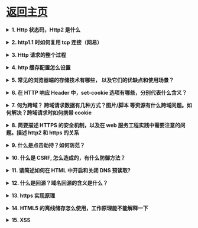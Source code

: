 # [返回主页](https://github.com/yisainan/web-interview/blob/master/README.md)

<b><details><summary>1. Http 状态码，Http2 是什么</summary></b>

参考答案：

200 欢迎回来，主人 （正常；请求已完成。）

301 人家搬家了 （已移动 — 请求的数据具有新的位置且更改是永久的。）

307 不是这里，换个地方啦 （重新请求的 URL，客户端自动重新请求新的地址）

400 不要把奇怪的东西给人家嘛 （错误请求 — 请求中有语法问题，或不能满足请求。）

403 这里不可以啦！（禁止 — 即使有授权也不需要访问。）

404 这里什么都没有 --- 人家是平的啦。 （找不到 — 服务器找不到给定的资源；文档不存在。）

405 打开方式不对 （资源被禁止）

414 这... 太长了啦 （请求 - URI 太长）

500 服务姬坏掉了啦 （内部错误 — 因为意外情况，服务器不能完成请求。）

503 不要... 人家还没准备好啦 （无法获得服务 — 由于临时过载或维护，服务器无法处理请求。）

101 服务姬傲娇中 （服务器将遵从客户的请求转换到另外一种协议）

100 人家... 还要... （初始的请求已经接受，客户应当继续发送请求的其余部分。）

HTTP/2（超文本传输协议第 2 版，最初命名为 HTTP 2.0），是 HTTP 协议的的第二个主要版本，使用于万维网。HTTP/2 是 HTTP 协议自 1999 年 HTTP 1.1 发布后的首个更新，主要基于 SPDY 协议（是 Google 开发的基于 TCP 的应用层协议，用以最小化网络延迟，提升网络速度，优化用户的网络使用体验）。

与 HTTP 1.1 相比，主要区别包括

* HTTP/2 采用二进制格式而非文本格式
* HTTP/2 是完全多路复用的，而非有序并阻塞的——只需一个连接即可实现并行
* 使用报头压缩，HTTP/2 降低了开销
* HTTP/2 让服务器可以将响应主动“推送”到客户端缓存中

解析：

| 状态码 | 类别                             | 描述                   |
| ------ | -------------------------------- | ---------------------- |
| 1xx    | Informational（信息状态码）      | 接受请求正在处理       |
| 2xx    | Success（成功状态码）            | 请求正常处理完毕       |
| 3xx    | Redirection（重定向状态码）      | 需要附加操作已完成请求 |
| 4xx    | Client Error（客户端错误状态码） | 服务器无法处理请求     |
| 5xx    | Server Error（服务器错误状态码） | 服务器处理请求出错     |

[参与互动](https://github.com/yisainan/web-interview/issues/938)

</details>

<b><details><summary>2. http1.1 时如何复用 tcp 连接（网易）</summary></b>

参考答案：在发送 http 的请求头中设置 Connection: keep-alive

[参与互动](https://github.com/yisainan/web-interview/issues/939)

</details>

<b><details><summary>3. Http 请求的整个过程</summary></b>

参考答案：

简洁版： 1. 域名解析 --> 2. 发起 TCP 的 3 次握手 --> 3. 建立 TCP 连接后发起 http 请求 --> 4. 服务器响应 http 请求，浏览器得到 html 代码 --> 5. 浏览器解析 html 代码，并请求 html 代码中的资源（如 js、css、图片等） --> 6. 浏览器对页面进行渲染呈现给用户

[参与互动](https://github.com/yisainan/web-interview/issues/940)

</details>

<b><details><summary>4. http 缓存配置怎么设置</summary></b>

参考答案：

前端设置 http 缓存, 前端设置 html 页面缓存方法：静态的 html 页面想要设置使用缓存需要通过 HTTP 的 META 设置 expires 和 cache-control

设置如下网页元信息:

```html
<meta http-equiv="Cache-Control" content="max-age=7200" />
<meta http-equiv="Expires" content="Mon, 20 Jul 2013 23:00:00 GMT" />
```

解答:
cache-control：||no-cache||no-store||max-age

1.no-cache：

表面意为“数据内容不被缓存”，而实际数据是被缓存到本地的，只是每次请求时候直接绕过缓存这一环节直接向服务器请求最新资源，由于浏览器解释不一样，

例如 ie 中我们设置了 no-cache 之后，请求虽然不会直接使用缓存，但是还会用缓存数据与服务器数据进行一致性检测(也就是说还是有几率会用到缓存的), 

firefox 中则完全无视 no-cache 存在，详细解释见 no-store; 

2.no-store：

指示缓存不存储此次请求的响应部分。与 no-cache 比较来说，一个是不用缓存，一个是不存储缓存; 按理来说这个设置更加粗暴直接禁用缓存，

但是具体实现起来 浏览器之间差异却特别大，一般不会直接用该字段进行设置，不过 no-store 是为了防止缓存被恶意修改存储路径导致信息被泄露而设置的，

毕竟有它的用处，在 firefox 中实现缓存是通过文件另存为将缓存副本保存到本地，直接利用 no-cache 对其是无效的，如果加上 no-store 设置的话 则可以起到与 no-cache 一样的效果; 

即：cache-control:no-cache, no-store; 可以确保在支持 http1.1 版本中各大浏览器回车后退刷新无缓存；

再加上 Pragma: no-cache 设置兼容版本 1.0 即可(不过为了防止一致性检测时候的万一我们还是最好加上一致性检测的内容，如下所示几种方式)；

3.max-age：

例如 Cache-control: max-age=3；表示此次请求成功后 3 秒之内发送同样请求不会去服务器重新请求，而是使用本地缓存；同样我们如果设置 max-age=0 表示立即抛弃缓存直接发送请求到服务器

以下内容来自:http://www.runoob.com/tags/att-meta-http-equiv.html

HTML <meta> http-equiv 属性
HTML meta 标签参考手册 HTML <meta> 标签

实例
每隔 30 秒刷新一次文档：

```html
<head>
    <meta http-equiv="refresh" content="30" />
</head>
```

扩展：

与缓存有关的 header
我们来看看每个 header 的具体含义。

* Request

Cache-Control: max-age=0 以秒为单位
If-Modified-Since: Mon, 19 Nov 2012 08:38:01 GMT 缓存文件的最后修改时间。
If-None-Match: "0693f67a67cc1:0" 缓存文件的 Etag 值
Cache-Control: no-cache 不使用缓存
Pragma: no-cache 不使用缓存

* Response

Cache-Control: public 响应被缓存，并且在多用户间共享，  （公有缓存和私有缓存的区别，请看另一节）
Cache-Control: private 响应只能作为私有缓存，不能在用户之间共享
Cache-Control:no-cache 提醒浏览器要从服务器提取文档进行验证
Cache-Control:no-store 绝对禁止缓存（用于机密，敏感文件）
Cache-Control: max-age=60 60 秒之后缓存过期（相对时间）
Date: Mon, 19 Nov 2012 08:39:00 GMT 当前 response 发送的时间
Expires: Mon, 19 Nov 2012 08:40:01 GMT 缓存过期的时间（绝对时间）
Last-Modified: Mon, 19 Nov 2012 08:38:01 GMT 服务器端文件的最后修改时间
ETag: "20b1add7ec1cd1:0" 服务器端文件的 Etag 值

[参与互动](https://github.com/yisainan/web-interview/issues/941)

</details>

<b><details><summary>5. 常见的浏览器端的存储技术有哪些， 以及它们的优缺点和使用场景？</summary></b>

参考答案：

#### 1. cookie

h5 之前，存储主要用 cookies，缺点是在请求头上带着数据，导致流量增加。大小限制 4k

操作方式：

```html
document.cookie = "username=John Doe; expires=Thu, 18 Dec 2013 12:00:00
GMT;path=/" // 设置 cookie document.cookie = "username=; expires=Thu, 01 Jan
1970 00:00:00 GMT" // 删除 cookie
```

设置 cookie 的方法比较简单，其中有几个参数可以添加

expires
过期时间，当过了到期日期时，浏览器会自动删除该 cookie，如果想删除一个 cookie，只需要把它过期时间设置成过去的时间即可
比如希望设置过期时间一年：new Date().getTime() + 365 _ 24 _ 60 _ 60 _ 1000

如果不设置过期时间，则表示这个 cookie 生命周期为浏览器会话期间，只要关闭浏览器窗口，cookie 就消失了。

path
路径，值可以是一个目录，或者是一个路径。

如果 cc.com/test/index.html 建立了一个 cookie，那么在 cc.com/test/目录里的所有页面，以及该目录下面任何子目录里的页面都可以访问这个 cookie。因此在 cc.com/test/test2/test3 里的任何页面都可以访问 cc.com/test/index.html 建立的 cookie。若 cc.com/test/ 若想访问 cc.com/test/index.html 设置的 cookes，需要把 cookies 的 path 属性设置成“/”。
在指定路径的时候，凡是来自同一服务器，URL 里有相同路径的所有 WEB 页面都可以共享 cookies。

domain
主机名，是指同一个域下的不同主机，例如：www.baidu.com 和 map.baidu.com 就是两个不同的主机名。默认情况下，一个主机中创建的 cookie 在另一个主机下是不能被访问的，但可以通过 domain 参数来实现对其的控制：document.cookie = "name=value; domain=.baidu.com"
这样，所有\*.baidu.com 的主机都可以访问该 cookie。

#### 2. localStorage

以键值对(Key-Value)的方式存储，永久存储，永不失效，除非手动删除。IE8+支持，每个域名限制 5M

打开同域的新页面也能访问得到

操作方式：

window.localStorage.username = 'hehe' // 设置
window.localStorage.setItem('username', 'hehe') // 设置
window.localStorage.getItem('username') // 读取
window.localStorage.removeItem('username') // 删除
window.localStorage.key(1) // 读取索引为 1 的值
window.localStorage.clear() // 清除所有
可以存储数组、数字、对象等可以被序列化为字符串的内容

#### 3. sessionStorage

sessionStorage 操作的方法与 localStroage 是一样的，区别在于 sessionStorage 在关闭页面后即被清空，而 localStorage 则会一直保存。很多时候数据只需要在用户浏览一组页面期间使用，关闭窗口后数据就可以丢弃了，这种情况使用 sessionStorage 就比较方便。

注意，刷新页面 sessionStorage 不会清除，但是打开同域新页面访问不到

#### 4. cookie、localStorage、sessionStorage 之间的区别

他们都是保存在浏览器端的存储方式，他们之间的区别：

cookie 数据始终在同源的 http 请求中携带（即使不需要），即 cookie 在浏览器和服务器间来回传递。而 sessionStorage 和 localStorage 不会自动把数据发给服务器，仅在本地保存。cookie 数据还有路径（path）的概念，可以限制 cookie 只属于某个路径下。
存储大小限制不同，cookie 数据不能超过 4k，同时因为每次 http 请求都会携带 cookie，所以 cookie 只适合保存很小的数据，如会话标识。sessionStorage 和 localStorage 虽然也有存储大小的限制，但比 cookie 大得多，可以达到 5M 或更大。
数据有效期不同，sessionStorage：仅在当前浏览器窗口关闭前有效，自然也就不可能持久保持；localStorage：始终有效，窗口或浏览器关闭也一直保存，因此用作持久数据；cookie 只在设置的 cookie 过期时间之前一直有效，即使窗口或浏览器关闭。
作用域不同，sessionStorage 不在不同的浏览器页面中共享，即使是同一个页面；localStorage 在所有同源窗口中都是共享的；cookie 也是在所有同源窗口中都是共享的。
Web Storage 支持事件通知机制，可以将数据更新的通知发送给监听者。
Web Storage 的 api 接口使用更方便，cookie 的原生接口不友好，需要自己封装。

#### 5. 安全性

需要注意的是，不是什么数据都适合放在 Cookie、localStorage 和 sessionStorage 中的，因为它们保存在本地容易被篡改，使用它们的时候，需要时刻注意是否有代码存在 XSS 注入的风险。所以千万不要用它们存储你系统中的敏感数据。

#### 6. 在浏览器多个 tab 页中，cookie、localStorage 可以共享数据，sessionStorage 仅保存在当前 tab 页中不能共享

[参与互动](https://github.com/yisainan/web-interview/issues/942)

</details>

<b><details><summary>6. 在 HTTP 响应 Header 中，set-cookie 选项有哪些，分别代表什么含义？</summary></b>

参考答案：

Set-Cookie: `<cookie-name>=<cookie-value>`

* Expires=`<date>`
* Max-Age=`<non-zero-digit>`
* Domain=`<domain-value>`
* Path=`<path-value>`
* Secure
* HttpOnly
* SameSite=Strict
* SameSite=Lax

```js
name = name; // 需要设置cookie的值(name不能使用";"和","号),有多个name值时用";"分隔例如：name1=name1;name2=name2;name3=name3

expires; //cookie的有效期限,格式为:expires="Wdy,DD-Mon-YYYY HH:MM:SS"

path; //设置cookie支持的路径,如果path是一个路径，则cookie对这个目录下的所有文件及子目录生效，例如：path="/cgi-bin/"，如果path是一个文件，则cookie指对这个文件生效，例如：path="/cgi-bin/cookie.cgi"

domain; //对cookie生效的域名，例如：domain="gzdzw.51.net"

secure; //如果给出此标志，表示cookie只能通过SSL协议的https服务器来传递,cookie的接收是通过设置环境变量HTTP_COOKIE来实现的，CGI程序可以通过检索该变量获取cookie信息
```

解析：Cookie 相关的 Http 头

有两个 Http 头部和 Cookie 有关：Set-Cookie 和 Cookie

* Set-Cookie 由服务器发送，它包含在响应请求的头部中。它用于在客户端创建一个 Cookie
* Cookie 头由客户端发送，包含在 HTTP 请求的头部中。注意，只有 cookie 的 domain 和 path 与请求的 URL 匹配才会发送这个 cookie。

[参考](https://developer.mozilla.org/zh-CN/docs/Web/HTTP/Headers/Set-Cookie)

[参与互动](https://github.com/yisainan/web-interview/issues/943)

</details>

<b><details><summary>7. 何为跨域？ 跨域请求数据有几种方式？图片/脚本 等资源有什么跨域问题。如何解决？跨域请求时如何携带 cookie</summary></b>

参考答案：

#### 1. 何为跨域？

* 由于浏览器同源策略，凡是发送请求 url 的协议、域名、端口三者之间任意一与当前页面地址不同即为跨域。
* 同源策略限制了一个源(origin)中加载文本或脚本与来自其它源(origin)中资源的交互方式。同源指的是协议、域名、端口相同，同源策略是一种安全协议。

#### 2. 跨域请求数据有几种方式？

（1）JSONP 动态创建 script 标签

但缺点是只支持 get 请求，并且很难判断请求是否失败（一般通过判断请求是否超时）。

（2）Proxy 代理

这种方式首先将请求发送给后台服务器，通过服务器来发送请求，然后将请求的结果传递给前端。

（3）CORS 跨域

是现代浏览器提供的一种跨域请求资源的方法，需要客户端和服务器端的同时支持。整个 CORS 通信过程，都是浏览器自动完成，不需要用户参与。对于开发者来说，CORS 通信与同源的 AJAX 通信没有差别，代码完全一样。浏览器一旦发现 AJAX 请求跨源，就会自动添加一些附加的头信息，有时还会多出一次附加的请求，但用户不会有感觉。因此，实现 CORS 通信的关键是服务器。只要服务器实现了 CORS 接口，就可以跨源通信。

#### 3. 图片/脚本 等资源有什么跨域问题。如何解决？

#### 4. 跨域请求时如何携带 cookie

[参与互动](https://github.com/yisainan/web-interview/issues/944)

</details>

<b><details><summary>8. 简要描述 HTTPS 的安全机制，以及在 web 服务工程实践中需要注意的问题。描述 http2 和 https 的关系</summary></b>

参考答案：

* HTTP 协议通常承载于 TCP 协议之上，在 HTTP 和 TCP 之间添加一个安全协议层（SSL 或 TSL），这个时候，就成了我们常说的 HTTPS。
* 默认 HTTP 的端口号为 80，HTTPS 的端口号为 443。

[参与互动](https://github.com/yisainan/web-interview/issues/945)

</details>

<b><details><summary>9. 什么是点击劫持？如何防范？</summary></b>

参考答案：

```
什么点击劫持？最常见的是恶意网站使用 <iframe> 标签把我方的一些含有重要信息类如交易的网页嵌入进去，然后把 iframe 设置透明，用定位的手段的把一些引诱用户在恶意网页上点击。这样用户不知不觉中就进行了某些不安全的操作。
```

有两种方式可以防范：

1. 使用 JS 防范：
   if (top.location.hostname !== self.location.hostname) {
   alert("您正在访问不安全的页面，即将跳转到安全页面！"); 
   top.location.href = self.location.href; 
   }

2. 使用 HTTP 头防范：
   通过配置 nginx 发送 X-Frame-Options 响应头，这样浏览器就会阻止嵌入网页的渲染。更详细的可以查阅 MDN 上关于 X-Frame-Options 响应头的内容。
   add_header X-Frame-Options SAMEORIGIN; 

[参与互动](https://github.com/yisainan/web-interview/issues/946)

</details>

<b><details><summary>10. 什么是 CSRF, 怎么造成的，有什么防御方法？</summary></b>

参考答案：

CSRF 概念：CSRF 跨站点请求伪造(Cross—Site Request Forgery)，跟 XSS 攻击一样，存在巨大的危害性，你可以这样来理解：
攻击者盗用了你的身份，以你的名义发送恶意请求，对服务器来说这个请求是完全合法的，但是却完成了攻击者所期望的一个操作，比如以你的名义发送邮件、发消息，盗取你的账号，添加系统管理员，甚至于购买商品、虚拟货币转账等。 如下：其中 Web A 为存在 CSRF 漏洞的网站，Web B 为攻击者构建的恶意网站，User C 为 Web A 网站的合法用户。

CSRF 攻击攻击原理及过程如下：

       1. 用户C打开浏览器，访问受信任网站A，输入用户名和密码请求登录网站A；

       2.在用户信息通过验证后，网站A产生Cookie信息并返回给浏览器，此时用户登录网站A成功，可以正常发送请求到网站A；

       3. 用户未退出网站A之前，在同一浏览器中，打开一个TAB页访问网站B；

       4. 网站B接收到用户请求后，返回一些攻击性代码，并发出一个请求要求访问第三方站点A；

       5. 浏览器在接收到这些攻击性代码后，根据网站B的请求，在用户不知情的情况下携带Cookie信息，向网站A发出请求。网站A并不知道该请求其实是由B发起的，所以会根据用户C的Cookie信息以C的权限处理该请求，导致来自网站B的恶意代码被执行。

防御 CSRF 攻击：

       目前防御 CSRF 攻击主要有三种策略：验证 HTTP Referer 字段；在请求地址中添加 token 并验证；在 HTTP 头中自定义属性并验证。

解析：

CSRF（Cross-site request forgery）跨站请求伪造，也被称为“One Click Attack”或者 Session Riding，通常缩写为 CSRF 或者 XSRF，是一种对网站的恶意利用。尽管听起来像跨站脚本（XSS），但它与 XSS 非常不同，XSS 利用站点内的信任用户，而 CSRF 则通过伪装来自受信任用户的请求来利用受信任的网站。与 XSS 攻击相比，CSRF 攻击往往不大流行（因此对其进行防范的资源也相当稀少）和难以防范，所以被认为比 XSS 更具危险性。

### 特点

* 依靠用户标识危害网站
* 利用网站对用户标识的信任
* 欺骗用户的浏览器发送 HTTP 请求给目标站点
* 另外可以通过 IMG 标签会触发一个 GET 请求，可以利用它来实现 CSRF 攻击。

### 防御

* 通过 referer、token 或者验证码来检测用户提交。
* 尽量不要在页面的链接中暴露用户隐私信息。
* 对于用户修改删除等操作最好都使用 post 操作 。
* 避免全站通用的 cookie，严格设置 cookie 的域。

[参与互动](https://github.com/yisainan/web-interview/issues/947)

</details>

<b><details><summary>11. 请简述如何在 HTML 中开启和关闭 DNS 预读取?</summary></b>

参考答案：

### DNS 预读取

#### 概念：

浏览器主动去执行域名解析功能。

当浏览网页时，浏览器会对网页中的域名进行解析缓存，这样当单击当前网页中的连接时就无需进行 DNS 解析，减少用户等待时间，提高用户体验。

#### 范围：

图片、CSS、JS 或 html 上的 link 等 URL。

#### 开关和使用：

```html
<meta http-equiv="x-dns-prefetch-control" content="off" />

<link rel="dns-prefetch" href="//www.spreadfirefox.com" />
```

#### 前端优化：

减少 DNS 请求次数；

进行 DNS 预获取；

[参与互动](https://github.com/yisainan/web-interview/issues/948)

</details>

<b><details><summary>12. 什么是回源？域名回源的含义是什么？</summary></b>

参考答案：在搜索引擎中所谓的域名回源就是搜索引擎的蜘蛛在爬行的过程中直接抓取源地址上的内容而不是存在各个节点（CDN）上的缓存内容。

解析：

CDN 回源率计算方法

#### 如何计算回源比？

回源比分为回源请求数比例及回源流量比例两种

**回源请求数比**：统计数据来自所有边缘节点上的请求记录，其中，对于没有缓存或缓存过期（可缓存）的请求以及不可缓存的请求，均计入回源请求中，其他直接命中缓存的，则为命中请求。

**回源流量比**：回源流量是回源请求文件大小产生的流量和请求本身产生的流量 回源流量比=回源流量/回源流量+用户请求访问的流量

源站内容有更新的时候，源站主动把内容推送到 CDN 节点。
常规的 CDN 都是回源的。即：当有用户访问某一个 URL 的时候，如果被解析到的那个 CDN 节点没有缓存响应的内容，或者是缓存已经到期，就会回源站去获取。如果没有人访问，那么 CDN 节点不会主动去源站拿的。

回源域名一般是 cdn 领域的专业术语，通常情况下，是直接用 ip 进行回源的，但是如果客户源站有多个 ip，并且 ip 地址会经常变化，对于 cdn 厂商来说，为了避免经常更改配置（回源 ip），会采用回源域名方式进行回源，这样即使源站的 ip 变化了，也不影响原有的配置。

CDN 本来是给我们的网站加速的，但是有时会因为不合适的回源策略给服务器带来负担，只有选择正确的策略才能给自己的网站带来更高的访问效率。

[参与互动](https://github.com/yisainan/web-interview/issues/949)

</details>

<b><details><summary>13. https 实现原理</summary></b>

参考答案：

HTTPS 在通讯过程中的原理，总共分为 8 步
STEP 1: 客户端发起 HTTPS 请求
STEP 2: 服务端的配置
STEP 3: 传送证书
STEP 4: 客户端解析证书
STEP 5: 传送加密信息
STEP 6: 服务端解密信息
STEP 7: 传输加密后的信息
STEP 8: 客户端解密信息

[参与互动](https://github.com/yisainan/web-interview/issues/950)

</details>

<b><details><summary>14. HTML5 的离线储存怎么使用，工作原理能不能解释一下</summary></b>

参考答案：

如何使用：只要在在页面头部加入 mainfest 的属性就行了。

```html
<!DOCTYPE html>
<html manifest="cache.manifest">

</html>
```

工作原理：HTML5 的离线存储是基于一个新建的.appcache 文件的缓存机制（不是存储技术），通过这个文件上的解析清单离线存储资源，这些资源就像 cookie 一样被存储下来。当无网时，浏览器会通过被离线存储的数据进行展示

[参与互动](https://github.com/yisainan/web-interview/issues/951)

</details>

<b><details><summary>15. XSS</summary></b>

参考答案：

### XSS 是什么

XSS 是一种经常出现在 web 应用中的计算机安全漏洞，它允许恶意 web 用户将代码植入到提供给其它用户使用的页面中。<br>
比如这些代码包括 HTML 代码和客户端脚本。攻击者利用 XSS 漏洞旁路掉访问控制——例如同源策略(same origin policy)。<br>
这种类型的漏洞由于被黑客用来编写危害性更大的网络钓鱼(Phishing)攻击而变得广为人知。<br>
对于跨站脚本攻击，黑客界共识是：跨站脚本攻击是新型的“缓冲区溢出攻击“，而 JavaScript 是新型的“ShellCode”。

```
示例：
<script>alert(document.cookie)</script>
```

### 特点

能注入恶意的 HTML/JavaScript 代码到用户浏览的网页上，从而达到 Cookie 资料窃取、会话劫持、钓鱼欺骗等攻击。
<攻击代码不一定（非要）在 <script></script> 中>

### 原因

* Web 浏览器本身的设计不安全。浏览器能解析和执行 JS 等代码，但是不会判断该数据和程序代码是否恶意。
* 输入和输出是 Web 应用程序最基本的交互，而且网站的交互功能越来越丰富。如果在这过程中没有做好安全防护，很容易会出现 XSS 漏洞。
* 程序员水平参差不齐，而且大都没有过正规的安全培训，没有相关的安全意识。
* XSS 攻击手段灵活多变。

### 危害

* 盗取各类用户帐号，如机器登录帐号、用户网银帐号、各类管理员帐号
* 控制企业数据，包括读取、篡改、添加、删除企业敏感数据的能力
* 盗窃企业重要的具有商业价值的资料
* 非法转账
* 强制发送电子邮件
* 网站挂马
* 控制受害者机器向其它网站发起攻击

### 如何防范

* 将重要的 cookie 标记为 http only, 这样的话 Javascript 中的 document.cookie 语句就不能获取到 cookie 了.
* 表单数据规定值的类型，例如：年龄应为只能为 int、name 只能为字母数字组合。。。。
* 对数据进行 Html Encode 处理
* 过滤或移除特殊的 Html 标签， 例如: <script>, <iframe> , &lt; for <, &gt; for >, &quot for
* 过滤 JavaScript 事件的标签。例如 "onclick=", "onfocus" 等等。

解析：参考资料：<br>
https://www.cnblogs.com/phpstudy2015-6/p/6767032.html<br>
https://www.cnblogs.com/443855539-wind/p/6055816.html<br>
https://baike.baidu.com/item/XSS%E6%94%BB%E5%87%BB/954065?fr=aladdin

[参与互动](https://github.com/yisainan/web-interview/issues/952)

</details>

<b><details><summary>16. CSRF cookie 问题？</summary></b>

参考答案：

[参与互动](https://github.com/yisainan/web-interview/issues/953)

</details>

<b><details><summary>17. CDN 原理</summary></b>

参考答案：

[参与互动](https://github.com/yisainan/web-interview/issues/954)

</details>

<b><details><summary>18. 如何启动浏览器硬件加速，小 Hack</summary></b>

参考答案：

[参与互动](https://github.com/yisainan/web-interview/issues/955)

</details>

<b><details><summary>19. 什么是 Cookie 隔离？（或者说：请求资源的时候不要让它带 cookie 怎么做）</summary></b>

参考答案：

[参与互动](https://github.com/yisainan/web-interview/issues/956)

</details>

<b><details><summary>20. 三次握手</summary></b>

参考答案：

TCP 协议是面向连接的通信协议，即在传输数据前先在发送端和接收端建立逻辑连接，然后再传输数据，它提供了两台计算机之间可靠无差错的数据传输。

在 TCP 连接中必须要明确客户端与服务器端，由客户端向服务端发出连接请求，每次连接的创建都需要经过“三次握手”

第一次握手，客户端向服务器端发送一个带 SYN 标志的数据包，等待服务器确认

第二次握手，服务器端向客户端回传一个带有 SYN/ACK 标志的数据包，通知客户端收到了连接请求

第三次握手，客户端再次向服务器端回传一个带 ACK 标志的数据包，确认连接，“握手”结束。

[参与互动](https://github.com/yisainan/web-interview/issues/957)

</details>

<b><details><summary>21. 四次挥手</summary></b>

参考答案：

1、客户端向服务器发送一个断开连接的请求（不早了，我该走了）；

2、服务器接到请求后发送确认收到请求的信号（知道了）；

3、服务器向客户端发送断开通知（我也该走了）；

4、客户端接到断开通知后断开连接并反馈一个确认信号（嗯，好的），服务器收到确认信号后断开连接；

解析：

第一次挥手：主动关闭方发送一个 FIN，用来关闭主动方到被动关闭方的数据传送，也就是主动关闭方告诉被动关闭方：我已经不会再给你发数据了(当然，在 fin 包之前发送出去的数据，如果没有收到对应的 ack 确认报文，主动关闭方依然会重发这些数据)，但是，此时主动关闭方还可 以接受数据。

第二次挥手：被动关闭方收到 FIN 包后，发送一个 ACK 给对方，确认序号为收到序号+1（与 SYN 相同，一个 FIN 占用一个序号）。

第三次挥手：被动关闭方发送一个 FIN，用来关闭被动关闭方到主动关闭方的数据传送，也就是告诉主动关闭方，我的数据也发送完了，不会再给你发数据了。

第四次挥手：主动关闭方收到 FIN 后，发送一个 ACK 给被动关闭方，确认序号为收到序号+1，至此，完成四次挥手。

[参与互动](https://github.com/yisainan/web-interview/issues/958)

</details>

<b><details><summary>22. 线程与进程的区别</summary></b>

参考答案：

a. 一个程序至少有一个进程，一个进程至少有一个线程

b. 线程的划分尺度小于进程，使得多线程程序的并发性高

c. 进程在执行过程中拥有独立的内存单元，而多个线程共享内存，从而极大地提高了程序的运行效率

d. 每个独立的线程有一个程序运行的入口、顺序执行序列和程序的出口。但是线程不能够独立执行，必须依存在应用程序中，由应用程序提供多个线程执行控制

e. 多线程的意义在于一个应用程序中，有多个执行部分可以同时执行。但操作系统并没有将多个线程看做多个独立的应用，来实现进程的调度和管理以及资源分配

[参与互动](https://github.com/yisainan/web-interview/issues/959)

</details>

<b><details><summary>23. WEB 应用从服务器主动推送 Data 到客户端有那些方式？</summary></b>

参考答案：

a. html5 websoket

b. WebSocket 通过 Flash

c. XHR 长时间连接

d. XHR Multipart Streaming

e. 不可见的 Iframe

f. 标签的长时间连接(可跨域)

[参与互动](https://github.com/yisainan/web-interview/issues/960)

</details>

<b><details><summary>24. HTTP 的几种请求方法用途</summary></b>

参考答案：

[参与互动](https://github.com/yisainan/web-interview/issues/961)

</details>

<b><details><summary>25. 常见 web 安全及防护原理</summary></b>

参考答案：

[参与互动](https://github.com/yisainan/web-interview/issues/962)

</details>

<b><details><summary>26. 为什么要有同源限制？</summary></b>

参考答案：

[参与互动](https://github.com/yisainan/web-interview/issues/963)

</details>

<b><details><summary>27. 域名发散和域名收敛是什么？</summary></b>

参考答案：

PC 时代为了突破浏览器的域名并发限制。有了域名发散。
浏览器有并发限制，是为了防止DDOS攻击。
* 域名收敛：就是将静态资源放在一个域名下。减少DNS解析的开销。
* 域名发散：是将静态资源放在多个子域名下，就可以多线程下载，提高并行度，使客户端加载静态资源更加迅速。

域名发散是pc端为了利用浏览器的多线程并行下载能力。而域名收敛多用与移动端，提高性能，因为dns解析是是从后向前迭代解析，如果域名过多性能会下降，增加DNS的解析开销。

[参与互动](https://github.com/yisainan/web-interview/issues/964)

</details>

<b><details><summary>28. 什么是 HTTPS，做什么用的呢？如何开启 HTTPS？</summary></b>

参考答案：

[参与互动](https://github.com/yisainan/web-interview/issues/965)

</details>

<b><details><summary>29. TCP 和 UDP 的区别</summary></b>

参考答案：

TCP（Transmission Control Protocol，传输控制协议）是基于连接的协议，也就是说，在正式收发数据前，必须和对方建立可靠的连接。一个 TCP 连接必须要经过三次“对话”才能建立起来

UDP（User Data Protocol，用户数据报协议）是与 TCP 相对应的协议。它是面向非连接的协议，它不与对方建立连接，而是直接就把数据包发送过去！
UDP 适用于一次只传送少量数据、对可靠性要求不高的应用环境。

什么时候用TCP，什么时候用UDP呢？

对某些实时性要求比较高的时候，选择udp，比如游戏，媒体通信和实时视频流，即出现传输错误也可以容忍。其他大部分情况，HTTP都是用TCP，因为要求传输内容可靠，不出现丢失。

[参与互动](https://github.com/yisainan/web-interview/issues/966)

</details>

<b><details><summary>30. Web Worker 和 webSocket</summary></b>

参考答案：

worker 主线程:

    1.通过 worker = new Worker( url ) 加载一个JS文件来创建一个worker，同时返回一个worker实例。

    2.通过worker.postMessage( data ) 方法来向worker发送数据。

    3.绑定worker.onmessage方法来接收worker发送过来的数据。

    4.可以使用 worker.terminate() 来终止一个worker的执行。

WebSocket 是 Web 应用程序的传输协议，它提供了双向的，按序到达的数据流。他是一个 Html5 协议，WebSocket 的连接是持久的，他通过在客户端和服务器之间保持双工连接，服务器的更新可以被及时推送给客户端，而不需要客户端以一定时间间隔去轮询。

[参与互动](https://github.com/yisainan/web-interview/issues/967)

</details>

<b><details><summary>31. 为什么 HTTPS 安全</summary></b>

参考答案：因为网络请求需要中间有很多的服务器路由器的转发。中间的节点都可能篡改信息，而如果使用 HTTPS，密钥在你和终点站才有。https 之所以比 http 安全，是因为他利用 ssl/tls 协议传输。它包含证书，卸载，流量转发，负载均衡，页面适配，浏览器适配，refer 传递等。保障了传输过程的安全性

[参与互动](https://github.com/yisainan/web-interview/issues/968)

</details>

<b><details><summary>32.sql 注入原理</summary></b>

参考答案：就是通过把 SQL 命令插入到 Web 表单递交或输入域名或页面请求的查询字符串，最终达到欺骗服务器执行恶意的 SQL 命令。

总的来说有以下几点：

1. 永远不要信任用户的输入，要对用户的输入进行校验，可以通过正则表达式，或限制长度，对单引号和双"-"进行转换等。

2. 永远不要使用动态拼装 SQL，可以使用参数化的 SQL 或者直接使用存储过程进行数据查询存取。

3. 永远不要使用管理员权限的数据库连接，为每个应用使用单独的权限有限的数据库连接。

4. 不要把机密信息明文存放，请加密或者 hash 掉密码和敏感的信息。

[参与互动](https://github.com/yisainan/web-interview/issues/969)

</details>

<b><details><summary>33. XSS 原理及防范</summary></b>

参考答案：

Xss(cross-site scripting)攻击指的是攻击者往 Web 页面里插入恶意 html 标签或者 javascript 代码。比如：攻击者在论坛中放一个看似安全的链接，骗取用户点击后，窃取 cookie 中的用户私密信息；或者攻击者在论坛中加一个恶意表单，当用户提交表单的时候，却把信息传送到攻击者的服务器中，而不是用户原本以为的信任站点。

[参与互动](https://github.com/yisainan/web-interview/issues/970)

</details>

<b><details><summary>34. XSS 防范方法</summary></b>

参考答案：

首先代码里对用户输入的地方和变量都需要仔细检查长度和对”<”, ”>”, ”; ”, ”’”等字符做过滤；其次任何内容写到页面之前都必须加以 encode，避免不小心把 html tag 弄出来。这一个层面做好，至少可以堵住超过一半的 XSS 攻击。

首先，避免直接在 cookie 中泄露用户隐私，例如 email、密码等等。

其次，通过使 cookie 和系统 ip 绑定来降低 cookie 泄露后的危险。这样攻击者得到的 cookie 没有实际价值，不可能拿来重放。

如果网站不需要再浏览器端对 cookie 进行操作，可以在 Set-Cookie 末尾加上 HttpOnly 来防止 javascript 代码直接获取 cookie 。

尽量采用 POST 而非 GET 提交表单

[参与互动](https://github.com/yisainan/web-interview/issues/971)

</details>

<b><details><summary>35. XSS 与 CSRF 有什么区别吗？</summary></b>

参考答案：

XSS 是获取信息，不需要提前知道其他用户页面的代码和数据包。CSRF 是代替用户完成指定的动作，需要知道其他用户页面的代码和数据包。

要完成一次 CSRF 攻击，受害者必须依次完成两个步骤：

* 登录受信任网站 A，并在本地生成 Cookie。
* 在不登出 A 的情况下，访问危险网站 B。

[参与互动](https://github.com/yisainan/web-interview/issues/972)

</details>

<b><details><summary>36. CSRF 的防御</summary></b>

参考答案：

* 服务端的 CSRF 方式方法很多样，但总的思想都是一致的，就是在客户端页面增加伪随机数。
* 通过验证码的方法

[参与互动](https://github.com/yisainan/web-interview/issues/973)

</details>

<b><details><summary>37. 请你谈谈 Cookie 的弊端？</summary></b>

参考答案：

1. `Cookie`数量和长度的限制。每个 domain 最多只能有 20 条 cookie，每个 cookie 长度不能超过 4KB，否则会被截掉。
2. 安全性问题。如果 cookie 被人拦截了，那人就可以取得所有的 session 信息。即使加密也与事无补，因为拦截者并不需要知道 cookie 的意义，他只要原样转发 cookie 就可以达到目的了。
3. 有些状态不可能保存在客户端。例如，为了防止重复提交表单，我们需要在服务器端保存一个计数器。如果我们把这个计数器保存在客户端，那么它起不到任何作用。

[参与互动](https://github.com/yisainan/web-interview/issues/974)

</details>

<b><details><summary>38. HTTP 协议中，header 信息里面，怎么控制页面失效时间（last-modified, cache-control, Expires 分别代表什么）</summary></b>

参考答案：

[参与互动](https://github.com/yisainan/web-interview/issues/975)

</details>

<b><details><summary>39. 本地存储（Local Storage ）和 cookies（储存在用户本地终端上的数据）之间的区别是什么？</summary></b>

参考答案：

Cookies: 服务器和客户端都可以访问；大小只有 4KB 左右；有有效期，过期后将会删除；

本地存储：只有本地浏览器端可访问数据，服务器不能访问本地存储直到故意通过 POST 或者 GET 的通道发送到服务器；每个域 5MB；没有过期数据，它将保留知道用户从浏览器清除或者使用 Javascript 代码移除

[参与互动](https://github.com/yisainan/web-interview/issues/976)

</details>

<b><details><summary>40. Accept 和 Content-Type</summary></b>

参考答案：

Accept 请求头用来告知客户端可以处理的内容类型，这种内容类型用 MIME 类型来表示。
服务器使用 Content-Type 应答头通知客户端它的选择。

```
Accept: text/html
Accept: image/*
Accept: text/html, application/xhtml+xml, application/xml;q=0.9, */*;q=0.8
```

1. Accept 属于请求头， Content-Type 属于实体头。 <br>
Http 报头分为通用报头，请求报头，响应报头和实体报头。 <br>
请求方的 http 报头结构：通用报头|请求报头|实体报头 <br>
响应方的 http 报头结构：通用报头|响应报头|实体报头<br>

2. Accept 代表发送端（客户端）希望接受的数据类型。 <br>
比如：Accept：text/xml; <br>
代表客户端希望接受的数据类型是 xml 类型<br>

Content-Type 代表发送端（客户端|服务器）发送的实体数据的数据类型。 <br>
比如：Content-Type：text/html; <br>
代表发送端发送的数据格式是 html。<br>

二者合起来， <br>
Accept:text/xml； <br>
Content-Type:text/html <br>
即代表希望接受的数据类型是 xml 格式，本次请求发送的数据的数据格式是 html。<br>

[参与互动](https://github.com/yisainan/web-interview/issues/977)

</details>

<b><details><summary>41.http 协议缓存机制</summary></b>

参考答案：[参考](https://segmentfault.com/a/1190000010690320)

[参与互动](https://github.com/yisainan/web-interview/issues/978)

</details>

<b><details><summary>42. 如何处理不让别人盗用你的图片，访问你的服务器资源</summary></b>

参考答案：

* http header, 对 refer 做判断看来源是不是自己的网站，如果不是就拒绝
* 通过 session 校验，如果不通过特定服务生成 cookie 和 session 就不能请求得到资源

[参与互动](https://github.com/yisainan/web-interview/issues/979)

</details>

<b><details><summary>43. Http 与 Https 的区别</summary></b>

参考答案：

* HTTP 的 URL 以 http:// 开头，而 HTTPS 的 URL 以 https:// 开头
* HTTP 是不安全的，而 HTTPS 是安全的
* HTTP 标准端口是 80 ，而 HTTPS 的标准端口是 443
* 在 OSI 网络模型中，HTTP 工作于应用层，而 HTTPS 的安全传输机制工作在传输层
* HTTP 无法加密，而 HTTPS 对传输的数据进行加密
* HTTP 无需证书，而 HTTPS 需要 CA 机构 wosign 的颁发的 SSL 证书

解析：[参考](https://zhuanlan.zhihu.com/p/33778904)

[参与互动](https://github.com/yisainan/web-interview/issues/980)

</details>

<b><details><summary>44. 什么是 Http 协议无状态协议? 怎么解决 Http 协议无状态协议?</summary></b>

参考答案：

无状态协议对于事务处理没有记忆能力。缺少状态意味着如果后续处理需要前面的信息也就是说，<br>
当客户端一次 HTTP 请求完成以后，客户端再发送一次 HTTP 请求，HTTP 并不知道当前客户端是一个”老用户“。<br>

可以使用 Cookie 来解决无状态的问题，Cookie 就相当于一个通行证，第一次访问的时候给客户端发送一个 Cookie，<br>
当客户端再次来的时候，拿着 Cookie(通行证)，那么服务器就知道这个是”老用户“。<br>

解析：[参考](https://zhuanlan.zhihu.com/p/33778904)

[参与互动](https://github.com/yisainan/web-interview/issues/981)

</details>

<b><details><summary>45. 常用的 HTTP 方法有哪些</summary></b>

参考答案：

* GET：用于请求访问已经被 URL（统一资源标识符）识别的资源，可以通过 URL 传参给服务器。
* POST：用于传输信息给服务器，主要功能与 Get 方法类似，但一般推荐 POST 方式。
* PUT：传输文件，报文主体包含文件内容，保存到对应 URL 位置。
* HEAD：获取报文首部，与 GET 方法类似，只是不返回报文主体，一般用于验证 URL 是否有效。
* DELET：删除文件，与 PUT 方法相反，删除对应 URL 位置的文件。OPTIONS：查询相应 URL 支持的 HTTP 方法。

[参与互动](https://github.com/yisainan/web-interview/issues/982)

</details>

<b><details><summary>46. 一次完整的 HTTP 请求所经历的 7 个步骤</summary></b>

参考答案：

HTTP 通信机制是在一次完整的 HTTP 通信过程中，Web 浏览器与 Web 服务器之间将完成下列 7 个步骤：

* 建立 TCP 连接

在 HTTP 工作开始之前，Web 浏览器首先要通过网络与 Web 服务器建立连接，该连接是通过 TCP 来完成的，该协议与 IP 协议共同构建 Internet，即著名的 TCP/IP 协议族，因此 Internet 又被称作是 TCP/IP 网络。HTTP 是比 TCP 更高层次的应用层协议，根据规则， 只有低层协议建立之后才能，才能进行更层协议的连接，因此，首先要建立 TCP 连接，一般 TCP 连接的端口号是 80。

* Web 浏览器向 Web 服务器发送请求行

一旦建立了 TCP 连接，Web 浏览器就会向 Web 服务器发送请求命令。例如：GET /sample/hello.jsp HTTP/1.1。

* Web 浏览器发送请求头

浏览器发送其请求命令之后，还要以头信息的形式向 Web 服务器发送一些别的信息，之后浏览器发送了一空白行来通知服务器，它已经结束了该头信息的发送。

* Web 服务器应答

客户机向服务器发出请求后，服务器会客户机回送应答， HTTP/1.1 200 OK ，应答的第一部分是协议的版本号和应答状态码。

* Web 服务器发送应答头

正如客户端会随同请求发送关于自身的信息一样，服务器也会随同应答向用户发送关于它自己的数据及被请求的文档。

* Web 服务器向浏览器发送数据

Web 服务器向浏览器发送头信息后，它会发送一个空白行来表示头信息的发送到此为结束，接着，它就以 Content-Type 应答头信息所描述的格式发送用户所请求的实际数据。

* Web 服务器关闭 TCP 连接

一般情况下，一旦 Web 服务器向浏览器发送了请求数据，它就要关闭 TCP 连接，然后如果浏览器或者服务器在其头信息加入了这行代码：

```
Connection:keep-alive
```

TCP 连接在发送后将仍然保持打开状态，于是，浏览器可以继续通过相同的连接发送请求。保持连接节省了为每个请求建立新连接所需的时间，还节约了网络带宽。

建立 TCP 连接->发送请求行->发送请求头->（到达服务器）发送状态行->发送响应头->发送响应数据->断 TCP 连接

解析：[参考](https://juejin.im/post/5a8102e0f265da4e710f5910)

[参与互动](https://github.com/yisainan/web-interview/issues/983)

</details>

<b><details><summary>47. webSocket 如何兼容低版本浏览器？</summary></b>

参考答案：对于低端不支持 websocket 的浏览器，一般有几个解决方案

1. 使用轮询或长连接的方式实现伪 websocket 的通信

2. 使用 flash 或其他方法实现一个 websocket 客户端 ：

[参考](https://segmentfault.com/q/1010000005000671/a-1020000005003936)
[参考](https://blog.csdn.net/u011925826/article/details/17532465)

[参与互动](https://github.com/yisainan/web-interview/issues/984)

</details>

<b><details><summary>48. 介绍 SSL 和 TLS（寺库）</summary></b>

参考答案：

[参与互动](https://github.com/yisainan/web-interview/issues/985)

</details>

<b><details><summary>49. 说说网络的五层模型（寺库）</summary></b>

参考答案：

[参与互动](https://github.com/yisainan/web-interview/issues/986)

</details>

<b><details><summary>50. cookie 和 token 都存放在 header 中，为什么不会劫持 token？</summary></b>

参考答案：

[参与互动](https://github.com/yisainan/web-interview/issues/987)

</details>

<b><details><summary>51.v8 有了解过吗？讲讲了解过 v8 的那几个模块和部分，比如解释一下 v8 的 hidden class</summary></b>

参考答案：

[参与互动](https://github.com/yisainan/web-interview/issues/988)

</details>

<b><details><summary>52. 前端如何实现即时通讯？</summary></b>

参考答案：

[参与互动](https://github.com/yisainan/web-interview/issues/989)

</details>

<b><details><summary>53. Http 状态码 301 和 302 的应用场景分别是什么</summary></b>

参考答案：

[参与互动](https://github.com/yisainan/web-interview/issues/990)

</details>

<b><details><summary>54. 接口如何防刷</summary></b>

参考答案：

[参与互动](https://github.com/yisainan/web-interview/issues/991)

</details>

<b><details><summary>55. 为什么 HTTP1.1 不能实现多路复用</summary></b>

参考答案：

[参与互动](https://github.com/yisainan/web-interview/issues/992)

</details>

<b><details><summary>56. HTTPS 握手过程中，客户端如何验证证书的合法性</summary></b>

参考答案：

[参与互动](https://github.com/yisainan/web-interview/issues/993)

</details>

<b><details><summary>57. 介绍 HTTPS 握手过程</summary></b>

参考答案：

[参与互动](https://github.com/yisainan/web-interview/issues/994)

</details>

<b><details><summary>58. 简单讲解一下 http2 的多路复用</summary></b>

参考答案：

[参与互动](https://github.com/yisainan/web-interview/issues/995)

</details>

<b><details><summary>59. HTTP2.0 的多路复用和 HTTP1. X 中的长连接复用区别</summary></b>

参考答案：

[参与互动](https://github.com/yisainan/web-interview/issues/996)

</details>

<b><details><summary>60. 单工、半双工和全双工的区别</summary></b>

参考答案：

根据通信双方的分工和信号传输方向可将通信分为三种方式：单工、半双工与全双工。在计算机网络中主要采用双工方式，其中：局域网采用半双工方式，城域网和广域网采用全双年方式。 

1. 单工(Simplex)方式：通信双方设备中发送器与接收器分工明确，只能在由发送器向接收器的单一固定方向上传送数据。采用单工通信的典型发送设备如早期计算机的读卡器，典型的接收设备如打印机。 
2. 半双工(Half Duplex)方式：通信双方设备既是发送器，也是接收器，两台设备可以相互传送数据，但某一时刻则只能向一个方向传送数据。例如，步话机是半双工设备，因为在一个时刻只能有一方说话。 
3. 全双工(Full Duplex)方式：通信双方设备既是发送器，也是接收器，两台设备可以同时在两个方向上传送数据。例如，电话是全双工设备，因为双方可同时说话。

[参与互动](https://github.com/yisainan/web-interview/issues/996)

</details>

<b><details><summary>61. 长连接与短连接</summary></b>

参考答案：

所谓长连接，指在一个TCP连接上可以连续发送多个数据包，在TCP连接保持期间，如果没有数据包发送，需要双方发检测包以维持此连接，一般需要自己做在线维持。 
短连接是指通信双方有数据交互时，就建立一个TCP连接，数据发送完成后，则断开此TCP连接，一般银行都使用短连接。 
比如http的，只是连接、请求、关闭，过程时间较短, 服务器若是一段时间内没有收到请求即可关闭连接。 
其实长连接是相对于通常的短连接而说的，也就是长时间保持客户端与服务端的连接状态。 
 
长连接与短连接的操作过程 
通常的短连接操作步骤是： 
连接→数据传输→关闭连接； 

而长连接通常就是： 
连接→数据传输→保持连接(心跳)→数据传输→保持连接(心跳)→……→关闭连接； 
这就要求长连接在没有数据通信时，定时发送数据包(心跳)，以维持连接状态，短连接在没有数据传输时直接关闭就行了 

什么时候用长连接，短连接？ 
长连接多用于操作频繁，点对点的通讯，而且连接数不能太多情况，。每个TCP连接都需要三步握手，这需要时间，如果每个操作都是先连接，再操作的话那么处理速度会降低很多，所以每个操作完后都不断开，次处理时直接发送数据包就OK了，不用建立TCP连接。例如：数据库的连接用长连接， 如果用短连接频繁的通信会造成socket错误，而且频繁的socket 创建也是对资源的浪费。 

而像WEB网站的http服务一般都用短链接，因为长连接对于服务端来说会耗费一定的资源，而像WEB网站这么频繁的成千上万甚至上亿客户端的连接用短连接会更省一些资源，如果用长连接，而且同时有成千上万的用户，如果每个用户都占用一个连接的话，那可想而知吧。所以并发量大，但每个用户无需频繁操作情况下需用短连好。 

总之，长连接和短连接的选择要视情况而定。 

发送接收方式 
1.1、异步 
报文发送和接收是分开的，相互独立的，互不影响。这种方式又分两种情况： 
(1)异步双工：接收和发送在同一个程序中，由两个不同的子进程分别负责发送和接收 
(2)异步单工：接收和发送是用两个不同的程序来完成。 
1.2、同步 
报文发送和接收是同步进行，既报文发送后等待接收返回报文。 同步方式一般需要考虑超时问题，即报文发出去后不能无限等待，需要设定超时时间，超过该时间发送方不再等待读返回报文，直接通知超时返回。 

在长连接中一般是没有条件能够判断读写什么时候结束，所以必须要加长度报文头。读函数先是读取报文头的长度，再根据这个长度去读相应长度的报文。 

[参与互动](https://github.com/yisainan/web-interview/issues/996)

</details>
